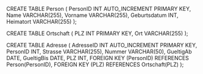 CREATE TABLE Person (
    PersonID INT AUTO_INCREMENT PRIMARY KEY,
    Name VARCHAR(255),
    Vorname VARCHAR(255),
    Geburtsdatum INT,
    Heimatort VARCHAR(255)
);

CREATE TABLE Ortschaft (
    PLZ INT PRIMARY KEY,
    Ort VARCHAR(255)
);

CREATE TABLE Adresse (
    AdresseID INT AUTO_INCREMENT PRIMARY KEY,
    PersonID INT,
    Strasse VARCHAR(255),
    Nummer VARCHAR(50),
    GueltigAb DATE,
    GueltigBis DATE,
    PLZ INT,
    FOREIGN KEY (PersonID) REFERENCES Person(PersonID),
    FOREIGN KEY (PLZ) REFERENCES Ortschaft(PLZ)
);
